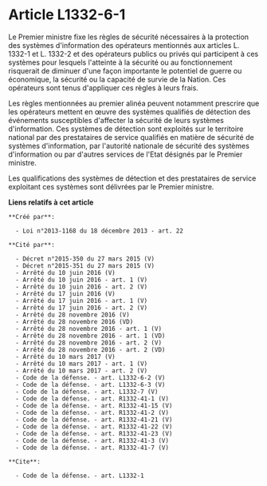 # Article L1332-6-1

Le Premier ministre fixe les règles de sécurité nécessaires à la protection des systèmes d'information des opérateurs
mentionnés aux articles L. 1332-1 et L. 1332-2 et des opérateurs publics ou privés qui participent à ces systèmes pour
lesquels l'atteinte à la sécurité ou au fonctionnement risquerait de diminuer d'une façon importante le potentiel de guerre
ou économique, la sécurité ou la capacité de survie de la Nation. Ces opérateurs sont tenus d'appliquer ces règles à leurs
frais. 

Les règles mentionnées au premier alinéa peuvent notamment prescrire que les opérateurs mettent en œuvre des systèmes
qualifiés de détection des événements susceptibles d'affecter la sécurité de leurs systèmes d'information. Ces systèmes de
détection sont exploités sur le territoire national par des prestataires de service qualifiés en matière de sécurité de
systèmes d'information, par l'autorité nationale de sécurité des systèmes d'information ou par d'autres services de l'Etat
désignés par le Premier ministre. 

Les qualifications des systèmes de détection et des prestataires de service exploitant ces systèmes sont délivrées par le
Premier ministre.

**Liens relatifs à cet article**

	**Créé par**:

	  - Loi n°2013-1168 du 18 décembre 2013 - art. 22

	**Cité par**:

	  - Décret n°2015-350 du 27 mars 2015 (V)
	  - Décret n°2015-351 du 27 mars 2015 (V)
	  - Arrêté du 10 juin 2016 (V)
	  - Arrêté du 10 juin 2016 - art. 1 (V)
	  - Arrêté du 10 juin 2016 - art. 2 (V)
	  - Arrêté du 17 juin 2016 (V)
	  - Arrêté du 17 juin 2016 - art. 1 (V)
	  - Arrêté du 17 juin 2016 - art. 2 (V)
	  - Arrêté du 28 novembre 2016 (V)
	  - Arrêté du 28 novembre 2016 (VD)
	  - Arrêté du 28 novembre 2016 - art. 1 (V)
	  - Arrêté du 28 novembre 2016 - art. 1 (VD)
	  - Arrêté du 28 novembre 2016 - art. 2 (V)
	  - Arrêté du 28 novembre 2016 - art. 2 (VD)
	  - Arrêté du 10 mars 2017 (V)
	  - Arrêté du 10 mars 2017 - art. 1 (V)
	  - Arrêté du 10 mars 2017 - art. 2 (V)
	  - Code de la défense. - art. L1332-6-2 (V)
	  - Code de la défense. - art. L1332-6-3 (V)
	  - Code de la défense. - art. L1332-7 (V)
	  - Code de la défense. - art. R1332-41-1 (V)
	  - Code de la défense. - art. R1332-41-15 (V)
	  - Code de la défense. - art. R1332-41-2 (V)
	  - Code de la défense. - art. R1332-41-21 (V)
	  - Code de la défense. - art. R1332-41-22 (V)
	  - Code de la défense. - art. R1332-41-23 (V)
	  - Code de la défense. - art. R1332-41-3 (V)
	  - Code de la défense. - art. R1332-41-7 (V)

	**Cite**:

	  - Code de la défense. - art. L1332-1
